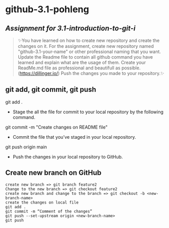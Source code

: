# github-3.1-pohleng
## _Assignment for 3.1-introduction-to-git-i_

> ✨You have learned on how to create new repository and create the changes on it. For the assignment, create new repository named "github-3.1-your-name" or other professional naming that you want.
> Update the Readme file to contain all github command you have learned and explain what are the usage of them.
> Create your ReadMe.md file as professional and beautifull as possible. (https://dillinger.io/)
> Push the changes you made to your repository.✨

## git add, git commit, git push

git add .
 - Stage the all the file for commit to your local repository by the following command.

git commit -m "Create changes on README file"
 - Commit the file that you’ve staged in your local repository.

git push origin main
 - Push the changes in your local repository to GitHub.

## Create new branch on GitHub
```
create new branch => git branch feature2
Change to the new branch => git checkout feature2
create new branch and change to the branch => git checkout -b <new-branch-name>
create the changes on local file
git add .
git commit -m “Comment of the changes”
git push --set-upstream origin <new-branch-name>
git push
```


